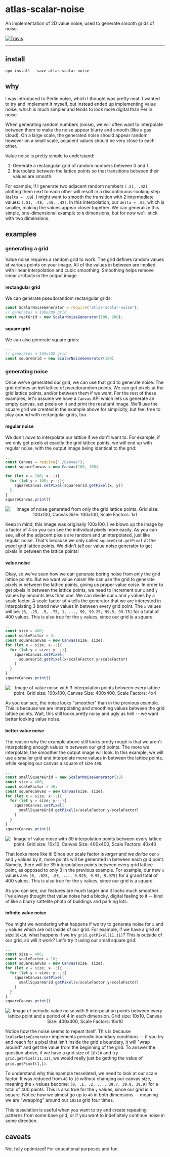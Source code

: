 # atlas-scalar-noise

An implementation of 2D value noise, used to generate smooth grids of noise.

[![Travis](https://img.shields.io/travis/atlassubbed/atlas-scalar-noise.svg)](https://travis-ci.org/atlassubbed/atlas-scalar-noise)

---

## install 

```
npm install --save atlas-scalar-noise
```

## why

I was introduced to Perlin noise, which I thought was pretty neat. I wanted to try and implement it myself, but instead ended up implementing value noise, which is much simpler and tends to look more digital than Perlin noise.

When generating random numbers (noise), we will often want to interpolate between them to make the noise appear blurry and smooth (like a gas cloud). On a large scale, the generated noise should appear random, however on a small scale, adjacent values should be very close to each other.

Value noise is pretty simple to understand:
  
  1. Generate a rectangular grid of random numbers between 0 and 1.
  2. Interpolate between the lattice points so that transitions between their values are smooth.

For example, if I generate two adjacent random numbers `[.51, .42]`, plotting them next to each other will result in a discontinuous-looking step (`delta = .09`). I might want to smooth the transition with 2 intermediate values: `[.51, .48, .45, .42]`. In this interpolation, our `delta = .03`, which is smaller, making the values appear closer together. We can generalize this simple, one-dimensional example to `N` dimensions, but for now we'll stick with two dimensions.

## examples

### generating a grid

Value noise requires a random grid to work. The grid defines random values at various points on your image. All of the values in between are implied with linear interpolation and cubic smoothing. Smoothing helps remove linear artifacts in the output image.

#### rectangular grid

We can generate pseudorandom rectangular grids:

```javascript
const ScalarNoiseGenerator = require("atlas-scalar-noise");
// generates a 100x200 grid
const rectGrid = new ScalarNoiseGenerator(100, 200);
```

#### square grid

We can also generate square grids:

```javascript
...
// generates a 100x100 grid
const squareGrid = new ScalarNoiseGenerator(100) 
```

### generating noise

Once we've generated our grid, we can use that grid to generate noise. The grid defines an `NxM` lattice of pseudorandom points. We can get pixels at the grid lattice points, and/or between them if we want. For the rest of these examples, let's assume we have a `Canvas` API which lets us generate an empty canvas, set pixels on it and print the resultant image. We'll use the square grid we created in the example above for simplicity, but feel free to play around with rectangular grids, too.

#### regular noise

We don't *have* to interpolate our lattice if we don't want to. For example, if we only get pixels at exactly the grid lattice points, we will end up with regular noise, with the output image being identical to the grid:

```javascript
...
const Canvas = require("./Canvas");
const squareCanvas = new Canvas(100, 100)

for (let x = 100; x--;){
  for (let y = 100; y--;){
    squareCanvas.setPixel(squareGrid.getPixel(x, y))
  }
}
squareCanvas.print()
```

<p align="center">
  <img alt="Image of noise generated from only the grid lattice points. Grid size: 100x100, Canvas Size: 100x100, Scale Factors: 1x1" src="docs/g100x100_o100x100_s1x1.png">
</p>

Keep in mind, this image was originally 100x100. I've blown up the image by a factor of 4 so you can see the individual pixels more easily. As you can see, all of the adjacent pixels are random and uninterpolated, just like regular noise. That's because we only called `squareGrid.getPixel` at the *exact* grid lattice points. We didn't *tell* our value noise generator to get pixels in between the lattice points!

#### value noise

Okay, so we've seen how we can generate boring noise from only the grid lattice points. But we want value noise! We can use the grid to generate pixels in between the lattice points, giving us proper value noise. In order to get pixels in between the lattice points, we need to increment our `x` and `y` values by amounts less than one. We can divide our `x` and `y` values by a scale factor. A scale factor of `4` tells the generator that we are interested in interpolating 3 brand new values in between every grid point. The `x` values will be: `[0, .25, .5, .75, 1, ..., 99, 99.25, 99.5, 99.75]` for a total of 400 values. This is also true for the `y` values, since our grid is a square.

```javascript
...
const size = 400;
const scaleFactor = 4;
const squareCanvas = new Canvas(size, size);
for (let x = size; x--;){
  for (let y = size; y--;){
    squareCanvas.setPixel(
      squareGrid.getPixel(x/scaleFactor,y/scaleFactor)
    )
  }
}
squareCanvas.print()
```

<p align="center">
  <img alt="Image of value noise with 3 interpolation points between every lattice point. Grid size: 100x100, Canvas Size: 400x400, Scale Factors: 4x4" src="docs/g100x100_o400x400_s4x4.png">
</p>

As you can see, the noise looks "smoother" than in the previous example. This is because we are interpolating and smoothing values between the grid lattice points. Wait, this still looks pretty noisy and ugly as hell -- we want better looking value noise.

#### better value noise

The reason why the example above still looks pretty rough is that we aren't interpolating enough values in between our grid points. The more we interpolate, the smoother the output image will look. In this example, we will use a smaller grid and interpolate more values in between the lattice points, while keeping our canvas a square of size `400`.

```javascript
...
const smallSquareGrid = new ScalarNoiseGenerator(10)
const size = 400;
const scaleFactor = 40;
const squareCanvas = new Canvas(size, size);
for (let x = size; x--;){
  for (let y = size; y--;){
    squareCanvas.setPixel(
      smallSquareGrid.getPixel(x/scaleFactor,y/scaleFactor)
    )
  }
}
squareCanvas.print()
```

<p align="center">
  <img alt="Image of value noise with 39 interpolation points between every lattice point. Grid size: 10x10, Canvas Size: 400x400, Scale Factors: 40x40" src="docs/g10x10_o400x400_s40x40.png">
</p>

That looks more like it! Since our scale factor is *larger* and we *divide* our `x` and `y` values by it, more points will be generated in between each grid point. Namely, there will be 39 interpolation points between every grid lattice point, as opposed to only 3 in the previous example. For example, our new `x` values are: `[0, .025, .05, ..., 9.925, 9.95, 9.975]` for a grand total of 400 values. This is also true for the `y` values, since our grid is a square. 

As you can see, our features are much larger and it looks much smoother. I've always thought that value noise had a blocky, digital feeling to it -- kind of like a blurry sattelite photo of buildings and parking lots.

#### infinite value noise

You might we wondering what happens if we try to generate noise for `x` and `y` values which are not inside of our grid. For example, if we have a grid of size `10x10`, what happens if we try `grid.getPixel(11,11)`? This is outside of our grid, so will it work? Let's try it using our small square grid:

```javascript
...
const size = 400;
const scaleFactor = 10;
const squareCanvas = new Canvas(size, size);
for (let x = size; x--;){
  for (let y = size; y--;){
    squareCanvas.setPixel(
      smallSquareGrid.getPixel(x/scaleFactor,y/scaleFactor)
    )
  }
}
squareCanvas.print()
```

<p align="center">
  <img alt="Image of periodic value noise with 9 interpolation points between every lattice point and a period of 4 in each dimension. Grid size: 10x10, Canvas Size: 400x400, Scale Factors: 10x10" src="docs/g10x10_o400x400_s10x10.png">
</p>

Notice how the noise seems to repeat itself. This is because `ScalarNoiseGenerator` implements periodic boundary conditions -- if you try and reach for a pixel that isn't inside the grid's boundary, it will "wrap around" and get the value from the beginning of the grid. To answer the question above, if we have a grid size of `10x10` and try `grid.getPixel(11,11)`, we would really just be getting the value of `grid.getPixel(1,1)`.

To understand why this example tesselated, we need to look at our scale factor. It was reduced from `40` to `10` *without* changing our canvas size, meaning the `x` values become: `[0, .1, .2, ..., 39.7, 39.8, 39.9]` for a total of 400 points. This is also true for the `y` values, since our grid is a square. Notice how we almost go up to `40` in both dimensions -- meaning we are "wrapping" around our `10x10` grid four times.

This tesselation is useful when you want to try and create repeating patterns from some base grid, or if you want to indefinitely continue noise in some direction.


## caveats 

Not fully optimized! For educational purposes and fun.